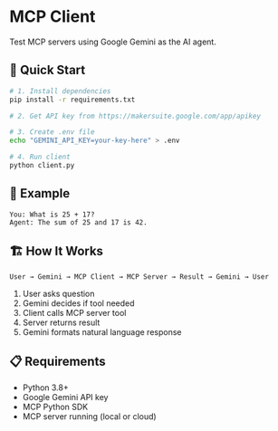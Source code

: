 # MCP Client

Test MCP servers using Google Gemini as the AI agent.

## 🚀 Quick Start

```bash
# 1. Install dependencies
pip install -r requirements.txt

# 2. Get API key from https://makersuite.google.com/app/apikey

# 3. Create .env file
echo "GEMINI_API_KEY=your-key-here" > .env

# 4. Run client
python client.py
```

## 💬 Example

```
You: What is 25 + 17?
Agent: The sum of 25 and 17 is 42.
```

## 🏗️ How It Works

```
User → Gemini → MCP Client → MCP Server → Result → Gemini → User
```

1. User asks question
2. Gemini decides if tool needed
3. Client calls MCP server tool
4. Server returns result
5. Gemini formats natural language response

## 📋 Requirements

- Python 3.8+
- Google Gemini API key
- MCP Python SDK
- MCP server running (local or cloud)

